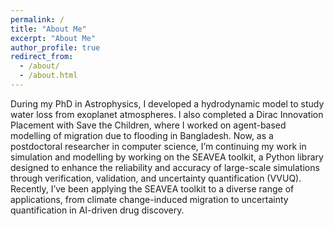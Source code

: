 ```yaml
---
permalink: /
title: "About Me"
excerpt: "About Me"
author_profile: true
redirect_from:
  - /about/
  - /about.html
---
```


During my PhD in Astrophysics, I developed a hydrodynamic model to study water loss from exoplanet atmospheres. I also completed a Dirac Innovation Placement with Save the Children, where I worked on agent-based modelling of migration due to flooding in Bangladesh. Now, as a postdoctoral researcher in computer science, I’m continuing my work in simulation and modelling by working on the SEAVEA toolkit, a Python library designed to enhance the reliability and accuracy of large-scale simulations through verification, validation, and uncertainty quantification (VVUQ). Recently, I’ve been applying the SEAVEA toolkit to a diverse range of applications, from climate change-induced migration to uncertainty quantification in AI-driven drug discovery.
